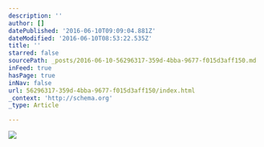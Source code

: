 ```yaml
---
description: ''
author: []
datePublished: '2016-06-10T09:09:04.881Z'
dateModified: '2016-06-10T08:53:22.535Z'
title: ''
starred: false
sourcePath: _posts/2016-06-10-56296317-359d-4bba-9677-f015d3aff150.md
inFeed: true
hasPage: true
inNav: false
url: 56296317-359d-4bba-9677-f015d3aff150/index.html
_context: 'http://schema.org'
_type: Article

---
```

![](https://the-grid-user-content.s3-us-west-2.amazonaws.com/f9204a74-c7b1-454b-8bbe-5e48df3bbfff.jpg)